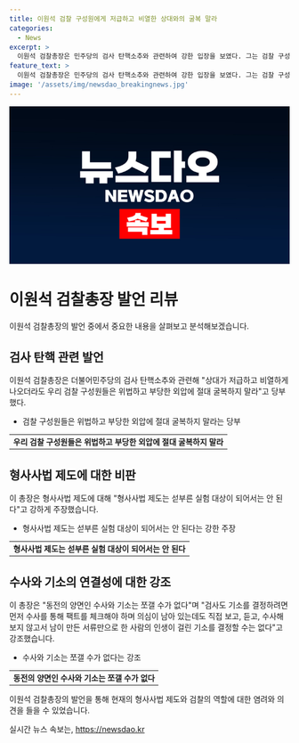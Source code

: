 ```yaml
---
title: 이원석 검찰 구성원에게 저급하고 비열한 상대와의 굴복 말라
categories:
  - News
excerpt: >
  이원석 검찰총장은 민주당의 검사 탄핵소추와 관련하여 강한 입장을 보였다. 그는 검찰 구성원들에게 위법하고 부당한 외압에 굴복하지 말 것을 당부했고, 또한 형사사법 제도는 실험 대상이 아니라고 강조했다. 이에 민주당과 조국혁신당의 검수완박 시즌2를 비판하며, 수사와 기소는 쪼갤 수 없다고 주장했다. 또한 사법제도 설계는 국민의 권익과 안전을 확보하는 것이어야 한다고 강조하며, 검찰 구성원들끼리 서로 보듬어 주고 국민만을 바라보며 소명을 다해야 한다고 당부했다.
feature_text: >
  이원석 검찰총장은 민주당의 검사 탄핵소추와 관련하여 강한 입장을 보였다. 그는 검찰 구성원들에게 위법하고 부당한 외압에 굴복하지 말 것을 당부했고, 또한 형사사법 제도는 실험 대상이 아니라고 강조했다. 이에 민주당과 조국혁신당의 검수완박 시즌2를 비판하며, 수사와 기소는 쪼갤 수 없다고 주장했다. 또한 사법제도 설계는 국민의 권익과 안전을 확보하는 것이어야 한다고 강조하며, 검찰 구성원들끼리 서로 보듬어 주고 국민만을 바라보며 소명을 다해야 한다고 당부했다.
image: '/assets/img/newsdao_breakingnews.jpg'
---
```


<p><img src="/assets/img/newsdao_breakingnews.jpg" alt="cryptoinkorea 속보" /></p>

<h1>이원석 검찰총장 발언 리뷰</h1>

<p data-ke-size="size16">이원석 검찰총장의 발언 중에서 중요한 내용을 살펴보고 분석해보겠습니다.</p>

<h2 data-ke-size="size26">검사 탄핵 관련 발언</h2>

<p data-ke-size="size16">이원석 검찰총장은 더불어민주당의 검사 탄핵소추와 관련해 "상대가 저급하고 비열하게 나오더라도 우리 검찰 구성원들은 위법하고 부당한 외압에 절대 굴복하지 말라"고 당부했다.</p>

<ul>
  <li>검찰 구성원들은 위법하고 부당한 외압에 절대 굴복하지 말라는 당부</li>
</ul>

<table>
  <tr>
    <td style="text-align: center; height: 17px;"><b>우리 검찰 구성원들은 위법하고 부당한 외압에 절대 굴복하지 말라</b></td>
  </tr>
</table>

<h2 data-ke-size="size26">형사사법 제도에 대한 비판</h2>

<p data-ke-size="size16">이 총장은 형사사법 제도에 대해 "형사사법 제도는 섣부른 실험 대상이 되어서는 안 된다"고 강하게 주장했습니다.</p>

<ul>
  <li>형사사법 제도는 섣부른 실험 대상이 되어서는 안 된다는 강한 주장</li>
</ul>

<table>
  <tr>
    <td style="text-align: center; height: 17px;"><b>형사사법 제도는 섣부른 실험 대상이 되어서는 안 된다</b></td>
  </tr>
</table>

<h2 data-ke-size="size26">수사와 기소의 연결성에 대한 강조</h2>

<p data-ke-size="size16">이 총장은 "동전의 양면인 수사와 기소는 쪼갤 수가 없다"며 "검사도 기소를 결정하려면 먼저 수사를 통해 팩트를 체크해야 하며 의심이 남아 있는데도 직접 보고, 듣고, 수사해 보지 않고서 남이 만든 서류만으로 한 사람의 인생이 걸린 기소를 결정할 수는 없다"고 강조했습니다.</p>

<ul>
  <li>수사와 기소는 쪼갤 수가 없다는 강조</li>
</ul>

<table>
  <tr>
    <td style="text-align: center; height: 17px;"><b>동전의 양면인 수사와 기소는 쪼갤 수가 없다</b></td>
  </tr>
</table>

<p data-ke-size="size16">이원석 검찰총장의 발언을 통해 현재의 형사사법 제도와 검찰의 역할에 대한 염려와 의견을 들을 수 있었습니다.</p>
실시간 뉴스 속보는, <a href="https://newsdao.kr" rel="dofollow">https://newsdao.kr</a>


